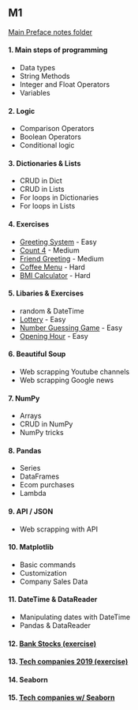 ## M1

[Main Preface notes folder](https://portal.preface.ai/subjects/8/notes/4186)

#### 1. Main steps of programming
  - Data types
  - String Methods
  - Integer and Float Operators
  - Variables
  
#### 2. Logic
  - Comparison Operators
  - Boolean Operators
  - Conditional logic

#### 3. Dictionaries & Lists
  - CRUD in Dict
  - CRUD in Lists
  - For loops in Dictionaries
  - For loops in Lists
 
#### 4. Exercises
  - [Greeting System](https://portal.preface.ai/courses/38/view_teacher_notes/content/nomad-0/pr/1/by/4186) - Easy
  - [Count 4](https://portal.preface.ai/courses/38/view_teacher_notes/content/nomad-29/pr/3/by/4186) - Medium
  - [Friend Greeting](https://portal.preface.ai/courses/38/view_teacher_notes/content/nomad-29/pr/1/by/4186) - Medium
  - [Coffee Menu](https://portal.preface.ai/courses/38/view_teacher_notes/content/nomad-4/pr/7/by/4186) - Hard
  - [BMI Calculator](https://portal.preface.ai/courses/38/view_teacher_notes/content/nomad-0/pr/3/by/4186) - Hard
  
#### 5. Libaries & Exercises
  - random & DateTime
  - [Lottery](https://portal.preface.ai/courses/38/view_teacher_notes/content/nomad-0/pr/2/by/4186) - Easy
  - [Number Guessing Game](https://portal.preface.ai/courses/38/view_teacher_notes/content/nomad-0/pr/4/by/4186) - Easy
  - [Opening Hour](https://portal.preface.ai/courses/38/view_teacher_notes/content/nomad-0/pr/5/by/4186) - Easy

#### 6. Beautiful Soup
  - Web scrapping Youtube channels
  - Web scrapping Google news
  
#### 7. NumPy
  - Arrays
  - CRUD in NumPy
  - NumPy tricks
  
#### 8. Pandas
  - Series
  - DataFrames
  - Ecom purchases
  - Lambda
  
#### 9. API / JSON
  - Web scrapping with API
  
#### 10. Matplotlib
  - Basic commands
  - Customization
  - Company Sales Data

#### 11. DateTime & DataReader
  - Manipulating dates with DateTime
  - Pandas & DataReader

#### 12. [Bank Stocks (exercise)](https://portal.preface.ai/courses/38/view_teacher_notes/content/nomad-8/pr/1/by/4186)

#### 13. [Tech companies 2019 (exercise)](https://portal.preface.ai/courses/38/view_teacher_notes/content/nomad-8/pr/3/by/4186)

#### 14. Seaborn

#### 15. [Tech companies w/ Seaborn](https://portal.preface.ai/courses/38/view_teacher_notes/content/nomad-9/pr/2/by/4186)


